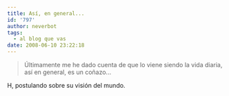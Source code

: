 ```yaml
---
title: Así, en general...
id: '797'
author: neverbot
tags:
  - al blog que vas
date: 2008-06-10 23:22:18
---
```


> Últimamente me he dado cuenta de que lo viene siendo la vida diaria, así en general, es un coñazo...

H, postulando sobre su visión del mundo.
